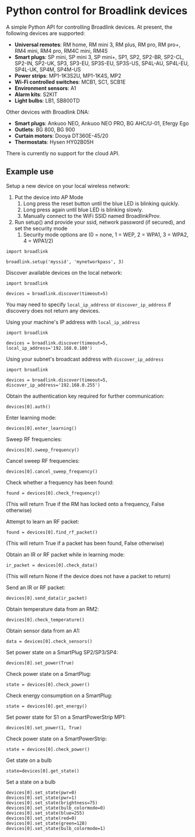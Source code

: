 Python control for Broadlink devices
===============================================

A simple Python API for controlling Broadlink devices. At present, the following devices are supported:

- **Universal remotes**: RM home, RM mini 3, RM plus, RM pro, RM pro+, RM4 mini, RM4 pro, RM4C mini, RM4S
- **Smart plugs**: SP mini, SP mini 3, SP mini+, SP1, SP2, SP2-BR, SP2-CL, SP2-IN, SP2-UK, SP3, SP3-EU, SP3S-EU, SP3S-US, SP4L-AU, SP4L-EU, SP4L-UK, SP4M, SP4M-US
- **Power strips**: MP1-1K3S2U, MP1-1K4S, MP2
- **Wi-Fi controlled switches**: MCB1, SC1, SCB1E
- **Environment sensors**: A1
- **Alarm kits**: S2KIT
- **Light bulbs**: LB1, SB800TD

Other devices with Broadlink DNA:
- **Smart plugs**: Ankuoo NEO, Ankuoo NEO PRO, BG AHC/U-01, Efergy Ego
- **Outlets**: BG 800, BG 900
- **Curtain motors**: Dooya DT360E-45/20
- **Thermostats**: Hysen HY02B05H

There is currently no support for the cloud API.

Example use
-----------

Setup a new device on your local wireless network:

1. Put the device into AP Mode
    1. Long press the reset button until the blue LED is blinking quickly.
    2. Long press again until blue LED is blinking slowly.
    3. Manually connect to the WiFi SSID named BroadlinkProv.
2. Run setup() and provide your ssid, network password (if secured), and set the security mode
    1. Security mode options are (0 = none, 1 = WEP, 2 = WPA1, 3 = WPA2, 4 = WPA1/2)
```
import broadlink

broadlink.setup('myssid', 'mynetworkpass', 3)
```

Discover available devices on the local network:
```
import broadlink

devices = broadlink.discover(timeout=5)
```

You may need to specify `local_ip_address` or `discover_ip_address` if discovery does not return any devices.


Using your machine's IP address with `local_ip_address`
```
import broadlink

devices = broadlink.discover(timeout=5, local_ip_address='192.168.0.100')
```

Using your subnet's broadcast address with `discover_ip_address`

```
import broadlink

devices = broadlink.discover(timeout=5, discover_ip_address='192.168.0.255')
```

Obtain the authentication key required for further communication:
```
devices[0].auth()
```

Enter learning mode:
```
devices[0].enter_learning()
```

Sweep RF frequencies:
```
devices[0].sweep_frequency()
```

Cancel sweep RF frequencies:
```
devices[0].cancel_sweep_frequency()
```
Check whether a frequency has been found:
```
found = devices[0].check_frequency()
```
(This will return True if the RM has locked onto a frequency, False otherwise)

Attempt to learn an RF packet:
```
found = devices[0].find_rf_packet()
```
(This will return True if a packet has been found, False otherwise)

Obtain an IR or RF packet while in learning mode:
```
ir_packet = devices[0].check_data()
```
(This will return None if the device does not have a packet to return)

Send an IR or RF packet:
```
devices[0].send_data(ir_packet)
```

Obtain temperature data from an RM2:
```
devices[0].check_temperature()
```

Obtain sensor data from an A1:
```
data = devices[0].check_sensors()
```

Set power state on a SmartPlug SP2/SP3/SP4:
```
devices[0].set_power(True)
```

Check power state on a SmartPlug:
```
state = devices[0].check_power()
```

Check energy consumption on a SmartPlug:
```
state = devices[0].get_energy()
```

Set power state for S1 on a SmartPowerStrip MP1:
```
devices[0].set_power(1, True)
```

Check power state on a SmartPowerStrip:
```
state = devices[0].check_power()
```

Get state on a bulb
```
state=devices[0].get_state()
```

Set a state on a bulb
```
devices[0].set_state(pwr=0)
devices[0].set_state(pwr=1)
devices[0].set_state(brightness=75)
devices[0].set_state(bulb_colormode=0)
devices[0].set_state(blue=255)
devices[0].set_state(red=0)
devices[0].set_state(green=128)
devices[0].set_state(bulb_colormode=1)
```
